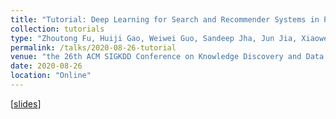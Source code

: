 ```yaml
---
title: "Tutorial: Deep Learning for Search and Recommender Systems in Practice"
collection: tutorials
type: "Zhoutong Fu, Huiji Gao, Weiwei Guo, Sandeep Jha, Jun Jia, Xiaowei Liu, Jun Shi, Sida Wang, Mingzhou Zhou, and Bo Long"
permalink: /talks/2020-08-26-tutorial
venue: "the 26th ACM SIGKDD Conference on Knowledge Discovery and Data Mining (SIGKDD 2020)"
date: 2020-08-26
location: "Online"
---
```


[[slides](https://sites.google.com/view/kdd20tutorial-deepsnr/home)]
